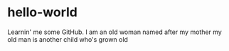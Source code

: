 # hello-world
Learnin' me some GitHub.
I am an old woman
named after my mother
my old man is another
child who's grown old
